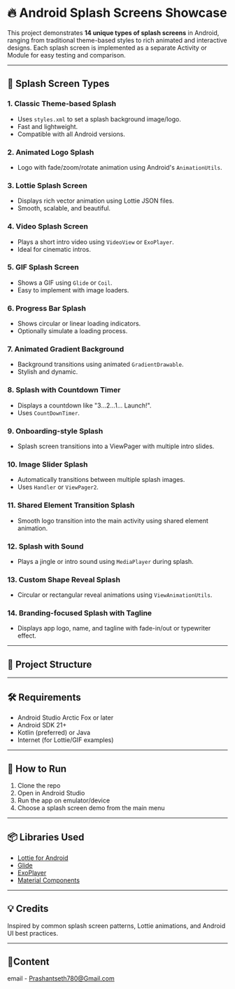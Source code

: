 # 🔥 Android Splash Screens Showcase

This project demonstrates **14 unique types of splash screens** in Android, ranging from traditional theme-based styles to rich animated and interactive designs. Each splash screen is implemented as a separate Activity or Module for easy testing and comparison.

---

## 📱 Splash Screen Types

### 1. **Classic Theme-based Splash**
- Uses `styles.xml` to set a splash background image/logo.
- Fast and lightweight.
- Compatible with all Android versions.

### 2. **Animated Logo Splash**
- Logo with fade/zoom/rotate animation using Android's `AnimationUtils`.

### 3. **Lottie Splash Screen**
- Displays rich vector animation using Lottie JSON files.
- Smooth, scalable, and beautiful.

### 4. **Video Splash Screen**
- Plays a short intro video using `VideoView` or `ExoPlayer`.
- Ideal for cinematic intros.

### 5. **GIF Splash Screen**
- Shows a GIF using `Glide` or `Coil`.
- Easy to implement with image loaders.

### 6. **Progress Bar Splash**
- Shows circular or linear loading indicators.
- Optionally simulate a loading process.

### 7. **Animated Gradient Background**
- Background transitions using animated `GradientDrawable`.
- Stylish and dynamic.

### 8. **Splash with Countdown Timer**
- Displays a countdown like "3...2...1... Launch!".
- Uses `CountDownTimer`.

### 9. **Onboarding-style Splash**
- Splash screen transitions into a ViewPager with multiple intro slides.

### 10. **Image Slider Splash**
- Automatically transitions between multiple splash images.
- Uses `Handler` or `ViewPager2`.

### 11. **Shared Element Transition Splash**
- Smooth logo transition into the main activity using shared element animation.

### 12. **Splash with Sound**
- Plays a jingle or intro sound using `MediaPlayer` during splash.

### 13. **Custom Shape Reveal Splash**
- Circular or rectangular reveal animations using `ViewAnimationUtils`.

### 14. **Branding-focused Splash with Tagline**
- Displays app logo, name, and tagline with fade-in/out or typewriter effect.

---

## 📂 Project Structure


---

## 🛠️ Requirements

- Android Studio Arctic Fox or later
- Android SDK 21+
- Kotlin (preferred) or Java
- Internet (for Lottie/GIF examples)

---

## 🚀 How to Run

1. Clone the repo
2. Open in Android Studio
3. Run the app on emulator/device
4. Choose a splash screen demo from the main menu

---

## 📦 Libraries Used

- [Lottie for Android](https://github.com/airbnb/lottie-android)
- [Glide](https://github.com/bumptech/glide)
- [ExoPlayer](https://github.com/google/ExoPlayer)
- [Material Components](https://github.com/material-components/material-components-android)

---

## 💡 Credits

Inspired by common splash screen patterns, Lottie animations, and Android UI best practices.

---

## 📃Content
email - Prashantseth780@Gmail.com

